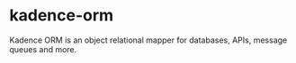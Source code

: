 # kadence-orm
Kadence ORM is an object relational mapper for databases, APIs, message queues and more.
